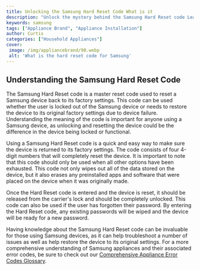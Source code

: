 ```yaml
---
title: Unlocking the Samsung Hard Reset Code What is it
description: "Unlock the mystery behind the Samsung Hard Reset code Learn the basics of the code what settings can be reset and how to apply it to get your device back to factory settings"
keywords: samsung
tags: ["Appliance Brand", "Appliance Installation"]
author: Curtis
categories: ["Household Appliances"]
cover: 
 image: /img/appliancebrand/90.webp
 alt: 'What is the hard reset code for Samsung'
---
```

## Understanding the Samsung Hard Reset Code

The Samsung Hard Reset code is a master reset code used to reset a Samsung device back to its factory settings. This code can be used whether the user is locked out of the Samsung device or needs to restore the device to its original factory settings due to device failure. Understanding the meaning of the code is important for anyone using a Samsung device, as unlocking and resetting the device could be the difference in the device being locked or functional.

Using a Samsung Hard Reset code is a quick and easy way to make sure the device is returned to its factory settings. The code consists of four 4-digit numbers that will completely reset the device. It is important to note that this code should only be used when all other options have been exhausted. This code not only wipes out all of the data stored on the device, but it also erases any preinstalled apps and software that were placed on the device when it was originally made. 

Once the Hard Reset code is entered and the device is reset, it should be released from the carrier's lock and should be completely unlocked. This code can also be used if the user has forgotten their password. By entering the Hard Reset code, any existing passwords will be wiped and the device will be ready for a new password. 

Having knowledge about the Samsung Hard Reset code can be invaluable for those using Samsung devices, as it can help troubleshoot a number of issues as well as help restore the device to its original settings. For a more comprehensive understanding of Samsung appliances and their associated error codes, be sure to check out our [Comprehensive Appliance Error Codes Glossary](./error-codes/).
